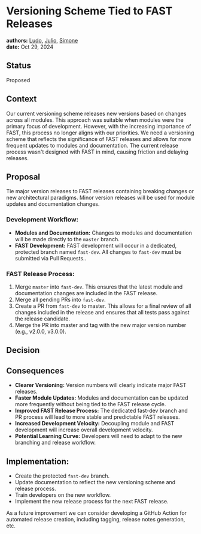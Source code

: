 # Versioning Scheme Tied to FAST Releases

**authors:** [Ludo](https://github.com/ludoo),  [Julio](https://github.com/jccb), [Simone](https://github.com/sruffilli) \
**date:** Oct 29, 2024

## Status

Proposed

## Context

Our current versioning scheme releases new versions based on changes across all modules. This approach was suitable when modules were the primary focus of development. However, with the increasing importance of FAST, this process no longer aligns with our priorities. We need a versioning scheme that reflects the significance of FAST releases and allows for more frequent updates to modules and documentation. The current release process wasn't designed with FAST in mind, causing friction and delaying releases.

## Proposal

Tie major version releases to FAST releases containing breaking changes or new architectural paradigms. Minor version releases will be used for module updates and documentation changes.

### Development Workflow:

* **Modules and Documentation:** Changes to modules and documentation will be made directly to the `master` branch.
* **FAST Development:** FAST development will occur in a dedicated, protected branch named `fast-dev`. All changes to `fast-dev` must be submitted via Pull Requests..

### FAST Release Process:

1. Merge `master` into `fast-dev`. This ensures that the latest module and documentation changes are included in the FAST release.
1. Merge all pending PRs into `fast-dev`.
1. Create a PR from `fast-dev` to master. This allows for a final review of all changes included in the release and ensures that all tests pass against the release candidate.
1. Merge the PR into master and tag with the new major version number (e.g., v2.0.0, v3.0.0).

## Decision

## Consequences

- **Clearer Versioning:** Version numbers will clearly indicate major FAST releases.
- **Faster Module Updates:** Modules and documentation can be updated more frequently without being tied to the FAST release cycle.
- **Improved FAST Release Process:** The dedicated fast-dev branch and PR process will lead to more stable and predictable FAST releases.
- **Increased Development Velocity:** Decoupling module and FAST development will increase overall development velocity.
- **Potential Learning Curve:** Developers will need to adapt to the new branching and release workflow.

## Implementation:

- Create the protected `fast-dev` branch.
- Update documentation to reflect the new versioning scheme and release process.
- Train developers on the new workflow.
- Implement the new release process for the next FAST release.

As a future improvement we can consider developing a GitHub Action for automated release creation, including tagging, release notes generation, etc.
